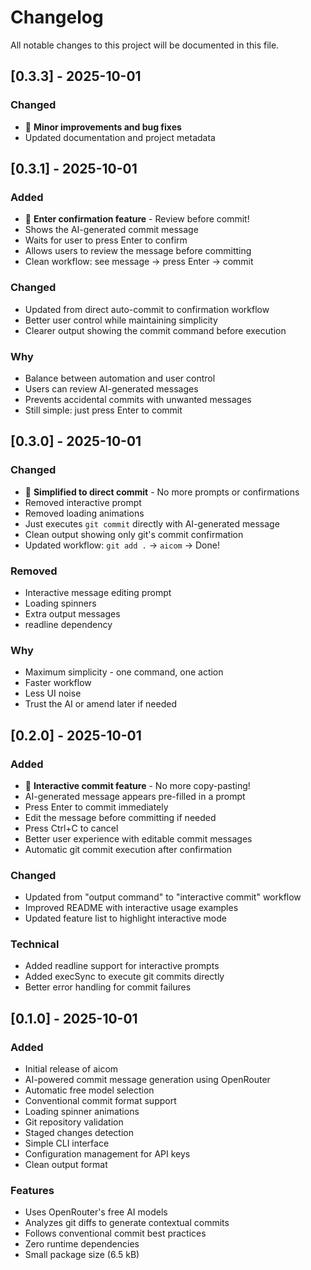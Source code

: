 # Changelog

All notable changes to this project will be documented in this file.

## [0.3.3] - 2025-10-01

### Changed

- 🔧 **Minor improvements and bug fixes**
- Updated documentation and project metadata

## [0.3.1] - 2025-10-01

### Added

- 🎯 **Enter confirmation feature** - Review before commit!
- Shows the AI-generated commit message
- Waits for user to press Enter to confirm
- Allows users to review the message before committing
- Clean workflow: see message → press Enter → commit

### Changed

- Updated from direct auto-commit to confirmation workflow
- Better user control while maintaining simplicity
- Clearer output showing the commit command before execution

### Why

- Balance between automation and user control
- Users can review AI-generated messages
- Prevents accidental commits with unwanted messages
- Still simple: just press Enter to commit

## [0.3.0] - 2025-10-01

### Changed

- 🎯 **Simplified to direct commit** - No more prompts or confirmations
- Removed interactive prompt
- Removed loading animations
- Just executes `git commit` directly with AI-generated message
- Clean output showing only git's commit confirmation
- Updated workflow: `git add .` → `aicom` → Done!

### Removed

- Interactive message editing prompt
- Loading spinners
- Extra output messages
- readline dependency

### Why

- Maximum simplicity - one command, one action
- Faster workflow
- Less UI noise
- Trust the AI or amend later if needed

## [0.2.0] - 2025-10-01

### Added

- 🎉 **Interactive commit feature** - No more copy-pasting!
- AI-generated message appears pre-filled in a prompt
- Press Enter to commit immediately
- Edit the message before committing if needed
- Press Ctrl+C to cancel
- Better user experience with editable commit messages
- Automatic git commit execution after confirmation

### Changed

- Updated from "output command" to "interactive commit" workflow
- Improved README with interactive usage examples
- Updated feature list to highlight interactive mode

### Technical

- Added readline support for interactive prompts
- Added execSync to execute git commits directly
- Better error handling for commit failures

## [0.1.0] - 2025-10-01

### Added

- Initial release of aicom
- AI-powered commit message generation using OpenRouter
- Automatic free model selection
- Conventional commit format support
- Loading spinner animations
- Git repository validation
- Staged changes detection
- Simple CLI interface
- Configuration management for API keys
- Clean output format

### Features

- Uses OpenRouter's free AI models
- Analyzes git diffs to generate contextual commits
- Follows conventional commit best practices
- Zero runtime dependencies
- Small package size (6.5 kB)
